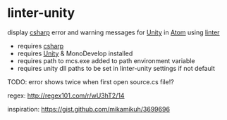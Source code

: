 linter-unity
===
display [csharp] error and warning messages for [Unity] in [Atom] using [linter]

- requires [csharp]
- requires [Unity] & MonoDevelop installed
- requires path to mcs.exe added to path environment variable
- requires unity dll paths to be set in linter-unity settings if not default

TODO: error shows twice when first open source.cs file!?

regex:
http://regex101.com/r/wU3hT2/14

inspiration:
https://gist.github.com/mikamikuh/3699696

[Unity]:http://unity3d.com/
[csharp]:https://atom.io/packages/language-csharp
[Atom]:http://atom.io/
[linter]:https://atom.io/packages/linter
